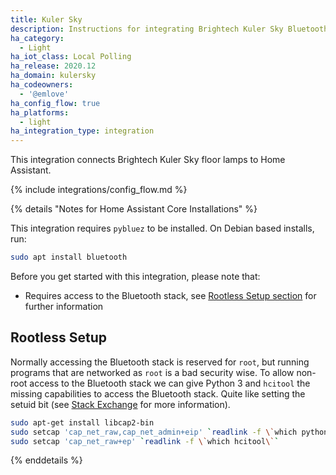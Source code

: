 ```yaml
---
title: Kuler Sky
description: Instructions for integrating Brightech Kuler Sky Bluetooth floor lamps with Home Assistant.
ha_category:
  - Light
ha_iot_class: Local Polling
ha_release: 2020.12
ha_domain: kulersky
ha_codeowners:
  - '@emlove'
ha_config_flow: true
ha_platforms:
  - light
ha_integration_type: integration
---
```


This integration connects Brightech Kuler Sky floor lamps to Home Assistant.

{% include integrations/config_flow.md %}

{% details "Notes for Home Assistant Core Installations" %}

This integration requires `pybluez` to be installed. On Debian based installs, run:

```bash
sudo apt install bluetooth
```

Before you get started with this integration, please note that:

- Requires access to the Bluetooth stack, see [Rootless Setup section](#rootless-setup) for further information

## Rootless Setup

Normally accessing the Bluetooth stack is reserved for `root`, but running programs that are networked as `root` is a bad security wise. To allow non-root access to the Bluetooth stack we can give Python 3 and `hcitool` the missing capabilities to access the Bluetooth stack. Quite like setting the setuid bit (see [Stack Exchange](https://unix.stackexchange.com/questions/96106/bluetooth-le-scan-as-non-root) for more information).

```bash
sudo apt-get install libcap2-bin
sudo setcap 'cap_net_raw,cap_net_admin+eip' `readlink -f \`which python3\``
sudo setcap 'cap_net_raw+ep' `readlink -f \`which hcitool\``
```

{% enddetails %}
